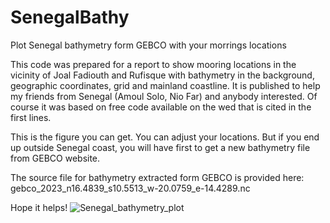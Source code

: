 # SenegalBathy
Plot Senegal bathymetry form GEBCO with your morrings locations

This code was prepared for a report to show mooring locations in the vicinity of Joal Fadiouth and Rufisque with bathymetry in the background, geographic coordinates, grid and mainland coastline. It is published to help my friends from Senegal (Amoul Solo, Nio Far) and anybody interested. Of course it was based on free code available on the wed that is cited in the first lines.

This is the figure you can get. You can adjust your locations. But if you end up outside Senegal coast, you will have first to get a new bathymetry file from GEBCO website.

The source file for bathymetry extracted form GEBCO is provided here: gebco_2023_n16.4839_s10.5513_w-20.0759_e-14.4289.nc

Hope it helps!
![Senegal_bathymetry_plot](https://github.com/user-attachments/assets/c2c4471f-3be8-49c6-8ef8-8f91ac543aed)



